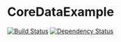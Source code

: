 CoreDataExample
===============

[![Build Status](https://travis-ci.org/shigemk2/CoreDataExample.png)](https://travis-ci.org/shigemk2/CoreDataExample)
[![Dependency Status](https://gemnasium.com/shigemk2/CoreDataExample.png)](https://gemnasium.com/shigemk2/CoreDataExample)

